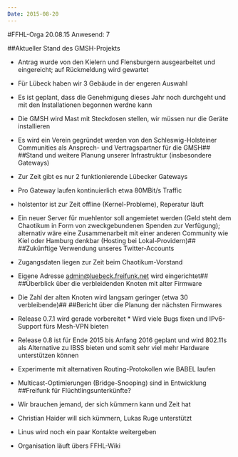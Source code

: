 ```yaml
---
Date: 2015-08-20
---
```



#FFHL-Orga 20.08.15
Anwesend: 7

##Aktueller Stand des GMSH-Projekts

   * Antrag wurde von den Kielern und Flensburgern ausgearbeitet und eingereicht; auf Rückmeldung wird gewartet
   * Für Lübeck haben wir 3 Gebäude in der engeren Auswahl
   * Es ist geplant, dass die Genehmigung dieses Jahr noch durchgeht und mit den Installationen begonnen werdne kann
   * Die GMSH wird Mast mit Steckdosen stellen, wir müssen nur die Geräte installieren
   * Es wird ein Verein gegründet werden von den Schleswig-Holsteiner Communities als Ansprech- und Vertragspartner für die GMSH##
##Stand und weitere Planung unserer Infrastruktur (insbesondere Gateways)

   * Zur Zeit gibt es nur 2 funktionierende Lübecker Gateways
   * Pro Gateway laufen kontinuierlich etwa 80MBit/s Traffic
   * holstentor ist zur Zeit offline (Kernel-Probleme), Reperatur läuft
   * Ein neuer Server für muehlentor soll angemietet werden (Geld steht dem Chaotikum in Form von zweckgebundenen Spenden zur Verfügung); alternativ wäre eine Zusammenarbeit mit einer anderen Community wie Kiel oder Hamburg denkbar (Hosting bei Lokal-Providern)##
##Zukünftige Verwendung unseres Twitter-Accounts

   * Zugangsdaten liegen zur Zeit beim Chaotikum-Vorstand
   * Eigene Adresse admin@luebeck.freifunk.net wird eingerichtet##
##Überblick über die verbleidenden Knoten mit alter Firmware

   * Die Zahl der alten Knoten wird langsam geringer (etwa 30 verbleibende)##
##Bericht über die Planung der nächsten Firmwares

   * Release 0.7.1 wird gerade vorbereitet
          * Wird viele Bugs fixen und IPv6-Support fürs Mesh-VPN bieten
   * Release 0.8 ist für Ende 2015 bis Anfang 2016 geplant und wird 802.11s als Alternative zu IBSS bieten und somit sehr viel mehr Hardware unterstützen können
   * Experimente mit alternativen Routing-Protokollen wie BABEL laufen
   * Multicast-Optimierungen (Bridge-Snooping) sind in Entwicklung
##Freifunk für Flüchtlingsunterkünfte?

   * Wir brauchen jemand, der sich kümmern kann und Zeit hat
   * Christian Haider will sich kümmern, Lukas Ruge unterstützt
   * Linus wird noch ein paar Kontakte weitergeben
   * Organisation läuft übers FFHL-Wiki
